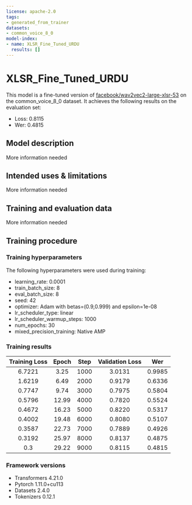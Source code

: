 ```yaml
---
license: apache-2.0
tags:
- generated_from_trainer
datasets:
- common_voice_8_0
model-index:
- name: XLSR_Fine_Tuned_URDU
  results: []
---
```


<!-- This model card has been generated automatically according to the information the Trainer had access to. You
should probably proofread and complete it, then remove this comment. -->

# XLSR_Fine_Tuned_URDU

This model is a fine-tuned version of [facebook/wav2vec2-large-xlsr-53](https://huggingface.co/facebook/wav2vec2-large-xlsr-53) on the common_voice_8_0 dataset.
It achieves the following results on the evaluation set:
- Loss: 0.8115
- Wer: 0.4815

## Model description

More information needed

## Intended uses & limitations

More information needed

## Training and evaluation data

More information needed

## Training procedure

### Training hyperparameters

The following hyperparameters were used during training:
- learning_rate: 0.0001
- train_batch_size: 8
- eval_batch_size: 8
- seed: 42
- optimizer: Adam with betas=(0.9,0.999) and epsilon=1e-08
- lr_scheduler_type: linear
- lr_scheduler_warmup_steps: 1000
- num_epochs: 30
- mixed_precision_training: Native AMP

### Training results

| Training Loss | Epoch | Step | Validation Loss | Wer    |
|:-------------:|:-----:|:----:|:---------------:|:------:|
| 6.7221        | 3.25  | 1000 | 3.0131          | 0.9985 |
| 1.6219        | 6.49  | 2000 | 0.9179          | 0.6336 |
| 0.7747        | 9.74  | 3000 | 0.7975          | 0.5804 |
| 0.5796        | 12.99 | 4000 | 0.7820          | 0.5524 |
| 0.4672        | 16.23 | 5000 | 0.8220          | 0.5317 |
| 0.4002        | 19.48 | 6000 | 0.8080          | 0.5107 |
| 0.3587        | 22.73 | 7000 | 0.7889          | 0.4926 |
| 0.3192        | 25.97 | 8000 | 0.8137          | 0.4875 |
| 0.3           | 29.22 | 9000 | 0.8115          | 0.4815 |


### Framework versions

- Transformers 4.21.0
- Pytorch 1.11.0+cu113
- Datasets 2.4.0
- Tokenizers 0.12.1
